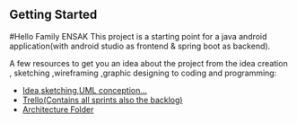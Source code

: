 ## Getting Started
#Hello Family ENSAK
This project is a starting point for a java android application(with android studio as frontend & spring boot as backend).

A few resources to get you an idea about the project from the idea creation , sketching ,wireframing ,graphic designing to coding and programming:

- [Idea,sketching,UML conception...](https://docs.google.com/presentation/d/1-TD3_3cl5-uaeUEgdHY1KKCy6DlGz2JbDdcj65O8OUc/edit#slide=id.g135dab1a1ba_0_122)
- [Trello(Contains all sprints also the backlog)](https://trello.com/b/ilwWjNnh/projet-r%C3%A9alisation-dune-application-mobile-de-e-commerce)
- [Architecture Folder](https://drive.google.com/file/d/1xLre01pg8EiZsYUXe_DDqNbO-V_s9W5v/view?usp=share_link)
